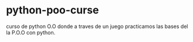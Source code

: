 # python-poo-curse

curso de python O.O donde a traves de un juego practicamos las bases del la P.O.O con python.
